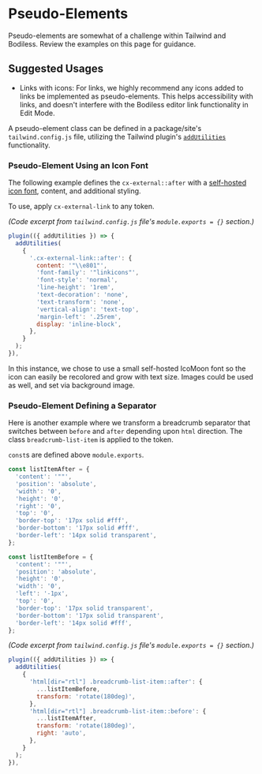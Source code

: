# Pseudo-Elements

Pseudo-elements are somewhat of a challenge within Tailwind and Bodiless. Review the examples on
this page for guidance.

## Suggested Usages

- Links with icons: For links, we highly recommend any icons added to links be implemented as
  pseudo-elements. This helps accessibility with links, and doesn't interfere with the Bodiless
  editor link functionality in Edit Mode.

A pseudo-element class can be defined in a package/site's `tailwind.config.js` file, utilizing the
Tailwind plugin's [`addUtilities`](https://tailwindcss.com/docs/plugins#adding-utilities)
functionality.

### Pseudo-Element Using an Icon Font

The following example defines the `cx-external::after` with a [self-hosted icon
font](./Fonts#via-hosted), content, and additional styling.

To use, apply `cx-external-link` to any token.

_(Code excerpt from `tailwind.config.js` file's `module.exports = {}` section.)_

```js
plugin(({ addUtilities }) => {
  addUtilities(
    {
      '.cx-external-link::after': {
        content: '"\\e801"',
        'font-family': '"linkicons"',
        'font-style': 'normal',
        'line-height': '1rem',
        'text-decoration': 'none',
        'text-transform': 'none',
        'vertical-align': 'text-top',
        'margin-left': '.25rem',
        display: 'inline-block',
      },
    }
  );
}),
```

In this instance, we chose to use a small self-hosted IcoMoon font so the icon can easily be
recolored and grow with text size. Images could be used as well, and set via background image.

### Pseudo-Element Defining a Separator

Here is another example where we transform a breadcrumb separator that switches between `before` and
`after` depending upon `html` direction. The class `breadcrumb-list-item` is applied to the token.

`const`s are defined above `module.exports`.

```js
const listItemAfter = {
  'content': '""',
  'position': 'absolute',
  'width': '0',
  'height': '0',
  'right': '0',
  'top': '0',
  'border-top': '17px solid #fff',
  'border-bottom': '17px solid #fff',
  'border-left': '14px solid transparent',
};

const listItemBefore = {
  'content': '""',
  'position': 'absolute',
  'height': '0',
  'width': '0',
  'left': '-1px',
  'top': '0',
  'border-top': '17px solid transparent',
  'border-bottom': '17px solid transparent',
  'border-left': '14px solid #fff',
};
```

_(Code excerpt from `tailwind.config.js` file's `module.exports = {}` section.)_

```js
plugin(({ addUtilities }) => {
  addUtilities(
    {
      'html[dir="rtl"] .breadcrumb-list-item::after': {
        ...listItemBefore,
        transform: 'rotate(180deg)',
      },
      'html[dir="rtl"] .breadcrumb-list-item::before': {
        ...listItemAfter,
        transform: 'rotate(180deg)',
        right: 'auto',
      },
    }
  );
}),
```
